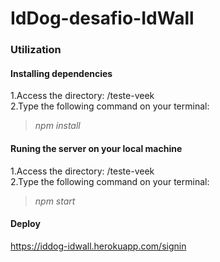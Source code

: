 # IdDog-desafio-IdWall

### Utilization

#### Installing dependencies

1.Access the directory: /teste-veek <br/>
2.Type the following command on your terminal:
><em>npm install</em>

#### Runing the server on your local machine

1.Access the directory: /teste-veek <br/>
2.Type the following command on your terminal:
><em>npm start</em>

#### Deploy

https://iddog-idwall.herokuapp.com/signin
